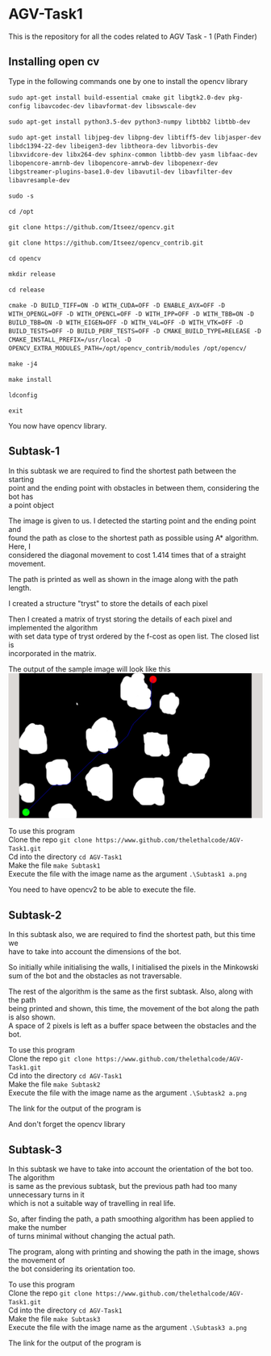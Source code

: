 # AGV-Task1

This is the repository for all the codes related to AGV Task - 1 (Path Finder)

## Installing open cv

Type in the following commands one by one to install the opencv library

`sudo apt-get install build-essential cmake git libgtk2.0-dev pkg-config libavcodec-dev libavformat-dev libswscale-dev`

`sudo apt-get install python3.5-dev python3-numpy libtbb2 libtbb-dev`

`sudo apt-get install libjpeg-dev libpng-dev libtiff5-dev libjasper-dev libdc1394-22-dev libeigen3-dev libtheora-dev libvorbis-dev libxvidcore-dev libx264-dev sphinx-common libtbb-dev yasm libfaac-dev libopencore-amrnb-dev libopencore-amrwb-dev libopenexr-dev libgstreamer-plugins-base1.0-dev libavutil-dev libavfilter-dev libavresample-dev`

`sudo -s`

`cd /opt`

`git clone https://github.com/Itseez/opencv.git`

`git clone https://github.com/Itseez/opencv_contrib.git`

`cd opencv`

`mkdir release`

`cd release`

`cmake -D BUILD_TIFF=ON -D WITH_CUDA=OFF -D ENABLE_AVX=OFF -D WITH_OPENGL=OFF -D WITH_OPENCL=OFF -D WITH_IPP=OFF -D WITH_TBB=ON -D BUILD_TBB=ON -D WITH_EIGEN=OFF -D WITH_V4L=OFF -D WITH_VTK=OFF -D BUILD_TESTS=OFF -D BUILD_PERF_TESTS=OFF -D CMAKE_BUILD_TYPE=RELEASE -D CMAKE_INSTALL_PREFIX=/usr/local -D OPENCV_EXTRA_MODULES_PATH=/opt/opencv_contrib/modules /opt/opencv/`

`make -j4`

`make install`

`ldconfig`

`exit`

You now have opencv library.

## Subtask-1

In this subtask we are required to find the shortest path between the starting\
point and the ending point with obstacles in between them, considering the bot has\
a point object

The image is given to us. I detected the starting point and the ending point and\
found the path as close to the shortest path as possible using A* algorithm. Here, I\
considered the diagonal movement to cost 1.414 times that of a straight movement.

The path is printed as well as shown in the image along with the path length.

I created a structure "tryst" to store the details of each pixel

Then I created a matrix of tryst storing the details of each pixel and implemented the algorithm\
with set data type of tryst ordered by the f-cost as open list. The closed list is\
incorporated in the matrix.

The output of the sample image will look like this
![Alt text](Subtask1.png)

To use this program\
Clone the repo
`git clone https://www.github.com/thelethalcode/AGV-Task1.git`\
Cd into the directory
`cd AGV-Task1`\
Make the file
`make Subtask1`\
Execute the file with the image name as the argument
`.\Subtask1 a.png`

You need to have opencv2 to be able to execute the file.

## Subtask-2

In this subtask also, we are required to find the shortest path, but this time we\
have to take into account the dimensions of the bot.

So initially while initialising the walls, I initialised the pixels in the Minkowski\
sum of the bot and the obstacles as not traversable.

The rest of the algorithm is the same as the first subtask. Also, along with the path\
being printed and shown, this time, the movement of the bot along the path is also shown.\
A space of 2 pixels is left as a buffer space between the obstacles and the bot.

To use this program\
Clone the repo
`git clone https://www.github.com/thelethalcode/AGV-Task1.git`\
Cd into the directory
`cd AGV-Task1`\
Make the file
`make Subtask2`\
Execute the file with the image name as the argument
`.\Subtask2 a.png`

The link for the output of the program is


And don't forget the opencv library

## Subtask-3

In this subtask we have to take into account the orientation of the bot too. The algorithm\
is same as the previous subtask, but the previous path had too many unnecessary turns in it\
which is not a suitable way of travelling in real life.

So, after finding the path, a path smoothing algorithm has been applied to make the number\
of turns minimal without changing the actual path.

The program, along with printing and showing the path in the image, shows the movement of\
the bot considering its orientation too.

To use this program\
Clone the repo
`git clone https://www.github.com/thelethalcode/AGV-Task1.git`\
Cd into the directory
`cd AGV-Task1`\
Make the file
`make Subtask3`\
Execute the file with the image name as the argument
`.\Subtask3 a.png`

The link for the output of the program is
